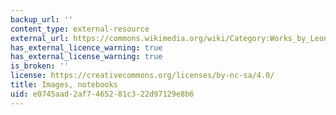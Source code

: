 ```yaml
---
backup_url: ''
content_type: external-resource
external_url: https://commons.wikimedia.org/wiki/Category:Works_by_Leonardo_da_Vinci
has_external_licence_warning: true
has_external_license_warning: true
is_broken: ''
license: https://creativecommons.org/licenses/by-nc-sa/4.0/
title: Images, notebooks
uid: e0745aad-2af7-4652-81c3-22d97129e8b6
---
```

